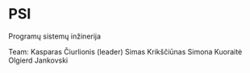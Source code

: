 # PSI
Programų sistemų inžinerija

Team:
Kasparas Čiurlionis (leader)
Simas Krikščiūnas
Simona Kuoraitė
Olgierd Jankovski
